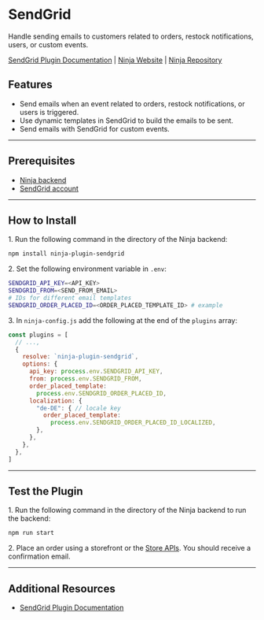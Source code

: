 # SendGrid

Handle sending emails to customers related to orders, restock notifications, users, or custom events.

[SendGrid Plugin Documentation](https://docs.ninjajs.com/plugins/notifications/sendgrid) | [Ninja Website](https://ninjajs.com) | [Ninja Repository](https://github.com/ninjajs/ninja)

## Features

- Send emails when an event related to orders, restock notifications, or users is triggered.
- Use dynamic templates in SendGrid to build the emails to be sent.
- Send emails with SendGrid for custom events.

---

## Prerequisites

- [Ninja backend](https://docs.ninjajs.com/development/backend/install)
- [SendGrid account](https://signup.sendgrid.com/)

---

## How to Install

1\. Run the following command in the directory of the Ninja backend:

  ```bash
  npm install ninja-plugin-sendgrid
  ```

2\. Set the following environment variable in `.env`:

  ```bash
  SENDGRID_API_KEY=<API_KEY>
  SENDGRID_FROM=<SEND_FROM_EMAIL>
  # IDs for different email templates
  SENDGRID_ORDER_PLACED_ID=<ORDER_PLACED_TEMPLATE_ID> # example
  ```

3\. In `ninja-config.js` add the following at the end of the `plugins` array:

  ```js
  const plugins = [
    // ...,
    {
      resolve: `ninja-plugin-sendgrid`,
      options: {
        api_key: process.env.SENDGRID_API_KEY,
        from: process.env.SENDGRID_FROM,
        order_placed_template: 
          process.env.SENDGRID_ORDER_PLACED_ID,
        localization: {
          "de-DE": { // locale key
            order_placed_template:
              process.env.SENDGRID_ORDER_PLACED_ID_LOCALIZED,
          },
        },
      },
    },
  ]
  ```

---

## Test the Plugin

1\. Run the following command in the directory of the Ninja backend to run the backend:

  ```bash
  npm run start
  ```

2\. Place an order using a storefront or the [Store APIs](https://docs.ninjajs.com/api/store). You should receive a confirmation email.

---

## Additional Resources

- [SendGrid Plugin Documentation](https://docs.ninjajs.com/plugins/notifications/sendgrid)
